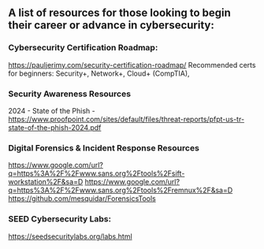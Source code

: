 ## A list of resources for those looking to begin their career or advance in cybersecurity:


### Cybersecurity Certification Roadmap:
https://pauljerimy.com/security-certification-roadmap/
Recommended certs for beginners:  Security+, Network+, Cloud+ (CompTIA), 

### Security Awareness Resources
2024 - State of the Phish - https://www.proofpoint.com/sites/default/files/threat-reports/pfpt-us-tr-state-of-the-phish-2024.pdf

### Digital Forensics & Incident Response Resources
https://www.google.com/url?q=https%3A%2F%2Fwww.sans.org%2Ftools%2Fsift-workstation%2F&sa=D
https://www.google.com/url?q=https%3A%2F%2Fwww.sans.org%2Ftools%2Fremnux%2F&sa=D
https://github.com/mesquidar/ForensicsTools

### SEED Cybersecurity Labs:
https://seedsecuritylabs.org/labs.html
